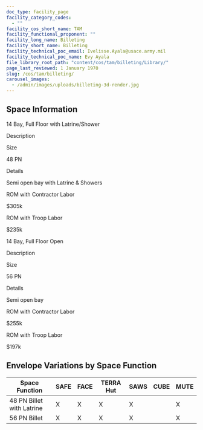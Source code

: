 ```yaml
---
doc_type: facility_page
facility_category_codes:
  - ""
facility_cos_short_name: TAM
facility_functional_proponent: ""
facility_long_name: Billeting
facility_short_name: Billeting
facility_technical_poc_email: Ivelisse.Ayala@usace.army.mil
facility_technical_poc_name: Evy Ayala
file_library_root_path: "content/cos/tam/billeting/Library/"
page_last_reviewed: 1 January 1970
slug: /cos/tam/billeting/
carousel_images:
  - /admin/images/uploads/billeting-3d-render.jpg
---
```


## Space Information

14 Bay, Full Floor with Latrine/Shower

Description

Size

48 PN

Details

Semi open bay with Latrine & Showers

ROM with Contractor Labor

\$305k

ROM with Troop Labor

\$235k

14 Bay, Full Floor Open

Description

Size

56 PN

Details

Semi open bay

ROM with Contractor Labor

\$255k

ROM with Troop Labor

\$197k

## Envelope Variations by Space Function

| Space Function            | SAFE | FACE | TERRA Hut | SAWS | CUBE | MUTE |
| ------------------------- | ---- | ---- | --------- | ---- | ---- | ---- |
| 48 PN Billet with Latrine | X    | X    | X         | X    |      | X    |
| 56 PN Billet              | X    | X    | X         | X    |      | X    |
